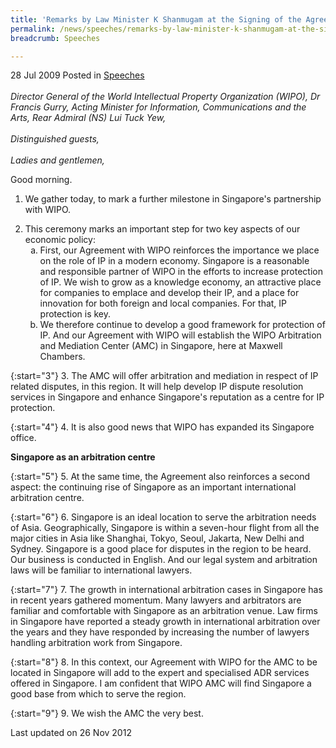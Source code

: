 ```yaml
---
title: 'Remarks by Law Minister K Shanmugam at the Signing of the Agreement to establish a WIPO Arbitration and Mediation Center'
permalink: /news/speeches/remarks-by-law-minister-k-shanmugam-at-the-signing-of-the-agreement-to-establish-a-wipo-arbitration
breadcrumb: Speeches

---
```



28 Jul 2009 Posted in [Speeches](/news/speeches)
<br>    
*Director General of the World Intellectual Property Organization (WIPO), Dr Francis Gurry,*
*Acting Minister for Information, Communications and the Arts, Rear Admiral (NS) Lui Tuck Yew,*
<br>  
*Distinguished guests,*
<br>  
*Ladies and gentlemen,*
<br>  

Good morning.

1. We gather today, to mark a further milestone in Singapore's partnership with WIPO.

<ol start="2">
<li> This ceremony marks an important step for two key aspects of our economic policy:

<ol style="list-style-type: lower-alpha">
<li>First, our Agreement with WIPO reinforces the importance we place on the role of IP in a modern economy. Singapore is a reasonable and responsible partner of WIPO in the efforts to increase protection of IP. We wish to grow as a knowledge economy, an attractive place for companies to emplace and develop their IP, and a place for innovation for both foreign and local companies. For that, IP protection is key. </li>
 
<li>We therefore continue to develop a good framework for protection of IP. And our Agreement with WIPO will establish the WIPO Arbitration and Mediation Center (AMC) in Singapore, here at Maxwell Chambers. </li>
</ol>

</li>
</ol>

{:start="3"}
3. The AMC will offer arbitration and mediation in respect of IP related disputes, in this region. It will help develop IP dispute resolution services in Singapore and enhance Singapore's reputation as a centre for IP protection.

{:start="4"}
4. It is also good news that WIPO has expanded its Singapore office.



**Singapore as an arbitration centre**

{:start="5"}
5. At the same time, the Agreement also reinforces a second aspect: the continuing rise of Singapore as an important international arbitration centre.   

{:start="6"}
6. Singapore is an ideal location to serve the arbitration needs of Asia. Geographically, Singapore is within a seven-hour flight from all the major cities in Asia like Shanghai, Tokyo, Seoul, Jakarta, New Delhi and Sydney. Singapore is a good place for disputes in the region to be heard.  Our business is conducted in English. And our legal system and arbitration laws will be familiar to international lawyers.   
 
{:start="7"} 
7. The growth in international arbitration cases in Singapore has in recent years gathered momentum.  Many lawyers and arbitrators are familiar and comfortable with Singapore as an arbitration venue.  Law firms in Singapore have reported a steady growth in international arbitration over the years and they have responded by increasing the number of lawyers handling arbitration work from Singapore.  
 
{:start="8"} 
8. In this context, our Agreement with WIPO for the AMC to be located in Singapore will add to the expert and specialised ADR services offered in Singapore. I am confident that WIPO AMC will find Singapore a good base from which to serve the region.

{:start="9"}
9. We wish the AMC the very best.

<p class="right-side-updated">Last updated on 26 Nov 2012</p>

